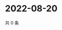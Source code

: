 # 2022-08-20

共 0 条

<!-- BEGIN WEIBO -->
<!-- 最后更新时间 Sat Aug 20 2022 13:08:56 GMT+0800 (China Standard Time) -->

<!-- END WEIBO -->
